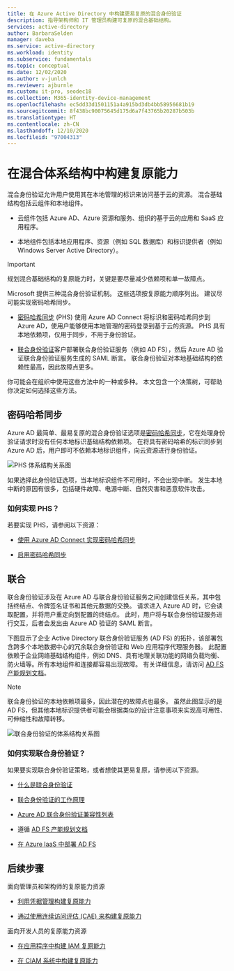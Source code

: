 ```yaml
---
title: 在 Azure Active Directory 中构建更易复原的混合身份验证
description: 指导架构师和 IT 管理员构建可复原的混合基础结构。
services: active-directory
author: BarbaraSelden
manager: daveba
ms.service: active-directory
ms.workload: identity
ms.subservice: fundamentals
ms.topic: conceptual
ms.date: 12/02/2020
ms.author: v-junlch
ms.reviewer: ajburnle
ms.custom: it-pro, seodec18
ms.collection: M365-identity-device-management
ms.openlocfilehash: ec5dd33d1501151a4a915bd3db4bb58956681b19
ms.sourcegitcommit: 8f438bc90075645d175d6a7f43765b20287b503b
ms.translationtype: HT
ms.contentlocale: zh-CN
ms.lasthandoff: 12/10/2020
ms.locfileid: "97004313"
---
```

# <a name="build-resilience-in-your-hybrid-architecture"></a>在混合体系结构中构建复原能力

混合身份验证允许用户使用其在本地管理的标识来访问基于云的资源。 混合基础结构包括云组件和本地组件。

* 云组件包括 Azure AD、Azure 资源和服务、组织的基于云的应用和 SaaS 应用程序。

* 本地组件包括本地应用程序、资源（例如 SQL 数据库）和标识提供者（例如 Windows Server Active Directory）。 

> [!IMPORTANT]
> 规划混合基础结构的复原能力时，关键是要尽量减少依赖项和单一故障点。 

Microsoft 提供三种混合身份验证机制。 这些选项按复原能力顺序列出。 建议尽可能实现密码哈希同步。

* [密码哈希同步](../hybrid/whatis-phs.md) (PHS) 使用 Azure AD Connect 将标识和密码哈希同步到 Azure AD，使用户能够使用本地管理的密码登录到基于云的资源。 PHS 具有本地依赖项，仅用于同步，不用于身份验证。

* [联合身份验证](../hybrid/whatis-fed.md)客户部署联合身份验证服务（例如 AD FS），然后 Azure AD 验证联合身份验证服务生成的 SAML 断言。 联合身份验证对本地基础结构的依赖性最高，因此故障点更多。 

   
你可能会在组织中使用这些方法中的一种或多种。 本文包含一个决策树，可帮助你决定如何选择这些方法。

## <a name="password-hash-synchronization"></a>密码哈希同步

Azure AD 最简单、最易复原的混合身份验证选项是[密码哈希同步](../hybrid/whatis-phs.md)，它在处理身份验证请求时没有任何本地标识基础结构依赖项。 在将具有密码哈希的标识同步到 Azure AD 后，用户即可不依赖本地标识组件，向云资源进行身份验证。 

![PHS 体系结构关系图](./media/resilience-in-hybrid/admin-resilience-password-hash-sync.png)

如果选择此身份验证选项，当本地标识组件不可用时，不会出现中断。 发生本地中断的原因有很多，包括硬件故障、电源中断、自然灾害和恶意软件攻击。 

### <a name="how-do-i-implement-phs"></a>如何实现 PHS？

若要实现 PHS，请参阅以下资源：

* [使用 Azure AD Connect 实现密码哈希同步](../hybrid/how-to-connect-password-hash-synchronization.md)

* [启用密码哈希同步](../hybrid/how-to-connect-password-hash-synchronization.md)

## <a name="federation"></a>联合

联合身份验证涉及在 Azure AD 与联合身份验证服务之间创建信任关系，其中包括终结点、令牌签名证书和其他元数据的交换。 请求进入 Azure AD 时，它会读取配置，并将用户重定向到配置的终结点。 此时，用户将与联合身份验证服务进行交互，后者会发出由 Azure AD 验证的 SAML 断言。 

下图显示了企业 Active Directory 联合身份验证服务 (AD FS) 的拓扑，该部署包含跨多个本地数据中心的冗余联合身份验证和 Web 应用程序代理服务器。 此配置依赖于企业网络基础结构组件，例如 DNS、具有地理关联功能的网络负载均衡、防火墙等。所有本地组件和连接都容易出现故障。 有关详细信息，请访问 [AD FS 产能规划文档](https://docs.microsoft.com/windows-server/identity/ad-fs/design/planning-for-ad-fs-server-capacity)。

> [!NOTE]
>  联合身份验证的本地依赖项最多，因此潜在的故障点也最多。 虽然此图显示的是 AD FS，但其他本地标识提供者可能会根据类似的设计注意事项来实现高可用性、可伸缩性和故障转移。

![联合身份验证的体系结构关系图](./media/resilience-in-hybrid/admin-resilience-federation.png)

 ### <a name="how-do-i-implement-federation"></a>如何实现联合身份验证？

如果要实现联合身份验证策略，或者想使其更易复原，请参阅以下资源。

* [什么是联合身份验证](../hybrid/whatis-fed.md)

* [联合身份验证的工作原理](../hybrid/how-to-connect-fed-whatis.md)

* [Azure AD 联合身份验证兼容性列表](../hybrid/how-to-connect-fed-compatibility.md)

* 遵循 [AD FS 产能规划文档](https://docs.microsoft.com/windows-server/identity/ad-fs/design/planning-for-ad-fs-server-capacity)

* [在 Azure IaaS 中部署 AD FS](https://docs.microsoft.com/windows-server/identity/ad-fs/deployment/how-to-connect-fed-azure-adfs)

## <a name="next-steps"></a>后续步骤
面向管理员和架构师的复原能力资源
 
* [利用凭据管理构建复原能力](resilience-in-credentials.md)

* [通过使用连续访问评估 (CAE) 来构建复原能力](resilience-with-continuous-access-evaluation.md)

面向开发人员的复原能力资源

* [在应用程序中构建 IAM 复原能力](resilience-app-development-overview.md)

* [在 CIAM 系统中构建复原能力](resilience-b2c.md)

